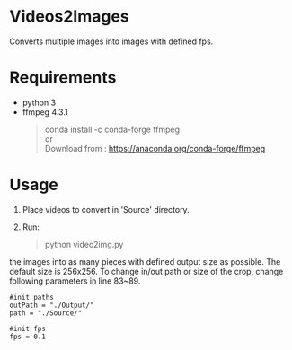 # Videos2Images

Converts multiple images into images with defined fps.

# Requirements 
- python 3
- ffmpeg 4.3.1    
   > conda install -c conda-forge ffmpeg    
   >	or    
   > Download from : https://anaconda.org/conda-forge/ffmpeg

# Usage
1. Place videos to convert in 'Source' directory.

2. Run:
   > python video2img.py

 the images into as many pieces with defined output size as possible. The default size is 256x256.
To change in/out path or size of the crop, change following parameters in line 83~89.


    #init paths
    outPath = "./Output/"    
    path = "./Source/"

    #init fps
    fps = 0.1



